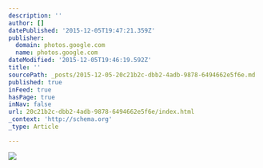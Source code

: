 ```yaml
---
description: ''
author: []
datePublished: '2015-12-05T19:47:21.359Z'
publisher:
  domain: photos.google.com
  name: photos.google.com
dateModified: '2015-12-05T19:46:19.592Z'
title: ''
sourcePath: _posts/2015-12-05-20c21b2c-dbb2-4adb-9878-6494662e5f6e.md
published: true
inFeed: true
hasPage: true
inNav: false
url: 20c21b2c-dbb2-4adb-9878-6494662e5f6e/index.html
_context: 'http://schema.org'
_type: Article

---
```

![](https://lh3.googleusercontent.com/tsJshJ6k6h1XMO_1l1jWZOiKz2z-Wwb5wvSIbk65u0aleKFdIhdxatUGPezsPVolSIoEGOYGf6WORHbHx2zQwCcNWpxH78clbXfuxVh6CeD0ZQN1mTlbvwo4YhYUxJ4HTQDuJLAxwhIfiWvsQ3CLhm8OobP9uAv-2XynA9g3Dwbgq83TE3mC9cMIBmciHOmozoUP_kF3r1ng7CXMGB1pAGTyc79QQarDwMrOwvWBhPL84Or0jG4JMF1jkBFm6J3aATz9QUJvyWZt9hnWKklGVV6hGcxVoJ5k2capGcZmkweySM09_wbLoWwPnZ25pPhRSqRi2NwBc0Vw_ACzV1Ny6ULGnVEXQHc0N9P5oa7GIknx0LSZfmutoVoZ9Tix-p2mV2frWcxbcmx0BQC7MDJJ-q7NDCR1ItJ9bpM2cQkh7yVls1Iucvj8kDl_vLMqPE9hY8ThteaA5fMV7YiVfgsAEtcjF7VL9A4OvTg_YiLv5SHlTxOvqURdXt1x4G9yEyFKZ3CqPwo_-HK-4llvYIBmWECXJ3BYWaDXL9C_xeZxnP0C=w1280-h960-no)